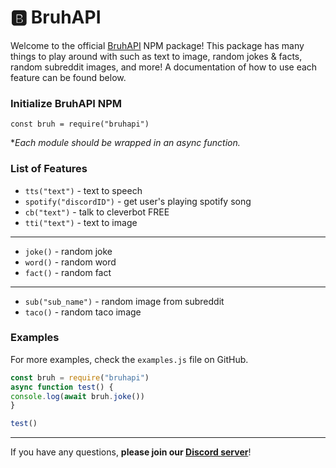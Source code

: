 # 🅱 BruhAPI

Welcome to the official [BruhAPI](https://bruhapi.xyz) NPM package! This package has many things to play around with such as text to image, random jokes & facts, random subreddit images, and more! A documentation of how to use each feature can be found below.


### Initialize BruhAPI NPM
`const bruh = require("bruhapi")`

*_Each module should be wrapped in an async function._

### List of Features
- `tts("text")` - text to speech
- `spotify("discordID")` - get user's playing spotify song
- `cb("text")` - talk to cleverbot FREE
- `tti("text")` - text to image
----------
- `joke()` - random joke
- `word()` - random word
- `fact()` - random fact
----------
- `sub("sub_name")` - random image from subreddit
- `taco()` - random taco image

### Examples
For more examples, check the `examples.js` file on GitHub.
```js
const bruh = require("bruhapi")
async function test() {
console.log(await bruh.joke())
}

test()
```
--------------------
If you have any questions, **please join our [Discord server](https://willm.xyz/discord)**! 